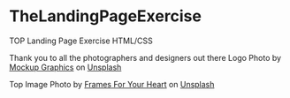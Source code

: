 # TheLandingPageExercise
TOP Landing Page Exercise HTML/CSS

Thank you to all the photographers and designers out there
Logo
Photo by <a href="https://unsplash.com/@mockupgraphics?utm_content=creditCopyText&utm_medium=referral&utm_source=unsplash">Mockup Graphics</a> on <a href="https://unsplash.com/photos/red-chili-on-white-background-nZUQgW0FVnc?utm_content=creditCopyText&utm_medium=referral&utm_source=unsplash">Unsplash</a>

Top Image
Photo by <a href="https://unsplash.com/@framesforyourheart?utm_content=creditCopyText&utm_medium=referral&utm_source=unsplash">Frames For Your Heart</a> on <a href="https://unsplash.com/photos/red-and-green-bell-peppers-4AfofzkGgAw?utm_content=creditCopyText&utm_medium=referral&utm_source=unsplash">Unsplash</a>

